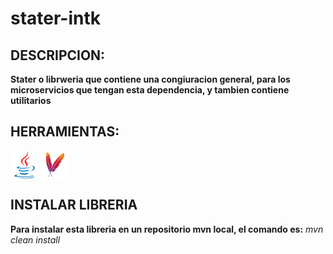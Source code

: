 # stater-intk
## DESCRIPCION:
**Stater o librweria que contiene una congiuracion general, para los microservicios que tengan esta dependencia, y tambien contiene utilitarios**
## HERRAMIENTAS:

<img align="center" alt="java" height="45" width="45" src="https://raw.githubusercontent.com/devicons/devicon/master/icons/java/java-original.svg">
<img align="center" alt="maven" height="45" width="45" src="https://raw.githubusercontent.com/devicons/devicon/master/icons/maven/maven-original.svg">

## INSTALAR LIBRERIA
**Para instalar esta libreria en un repositorio mvn local, el comando es:**
*mvn clean install*
